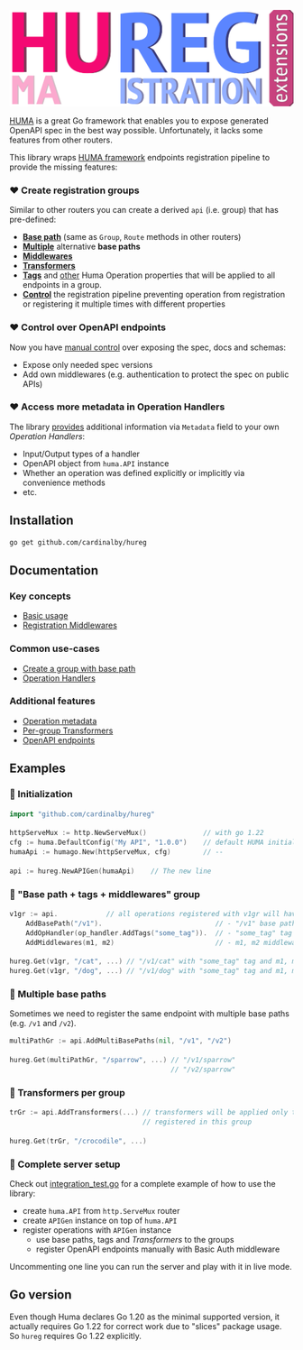 ![hureg logo](./docs/hureg.png)

[HUMA](https://github.com/danielgtaylor/huma) is a great Go framework that enables you to 
expose generated OpenAPI spec in the best way possible. Unfortunately, it lacks some features from other routers.

This library wraps [HUMA framework](https://github.com/danielgtaylor/huma) endpoints 
registration pipeline to provide the missing features:

### ❤️ Create registration **groups**

Similar to other routers you can create a derived `api` (i.e. group) that has pre-defined:
- [**Base path**](./docs/base_path.md) (same as `Group`, `Route` methods in other routers) 
- [**Multiple**](./docs/base_path.md) alternative **base paths**
- [**Middlewares**](./pkg/huma/op_handler/middlewares.go)
- [**Transformers**](./docs/transformers.md)
- [**Tags**](./pkg/huma/op_handler/add_tags.go) and [other](./pkg/huma/op_handler) Huma Operation properties 
  that will be applied to all endpoints in a group.
- [**Control**](./docs/reg_middlewares.md) the registration pipeline preventing operation from 
  registration or registering it multiple times with different properties

### ❤️ Control over OpenAPI endpoints

Now you have [manual control](./docs/openapi_endpoints.md) over exposing the spec, docs and schemas:
- Expose only needed spec versions
- Add own middlewares (e.g. authentication to protect the spec on public APIs)

### ❤️ Access more metadata in Operation Handlers

The library [provides](./docs/metadata.md) additional information via `Metadata` field to your 
own _Operation Handlers_:
- Input/Output types of a handler
- OpenAPI object from `huma.API` instance
- Whether an operation was defined explicitly or implicitly via convenience methods
- etc.

## Installation

```bash
go get github.com/cardinalby/hureg
```

## Documentation

### Key concepts

- [Basic usage](./docs/basic_usage.md)
- [Registration Middlewares](./docs/reg_middlewares.md)

### Common use-cases

- [Create a group with base path](./docs/base_path.md)
- [Operation Handlers](./docs/op_handlers.md)

### Additional features

- [Operation metadata](./docs/metadata.md)
- [Per-group Transformers](./docs/transformers.md)
- [OpenAPI endpoints](./docs/openapi_endpoints.md)

## Examples

### 🔻 Initialization

```go
import "github.com/cardinalby/hureg"

httpServeMux := http.NewServeMux()              // with go 1.22
cfg := huma.DefaultConfig("My API", "1.0.0")    // default HUMA initialization
humaApi := humago.New(httpServeMux, cfg)        // --

api := hureg.NewAPIGen(humaApi)    // The new line
```

### 🔻 "Base path + tags + middlewares" group

```go
v1gr := api.            // all operations registered with v1gr will have:
	AddBasePath("/v1").                            // - "/v1" base path
	AddOpHandler(op_handler.AddTags("some_tag")).  // - "some_tag" tag
	AddMiddlewares(m1, m2)                         // - m1, m2 middlewares
	
hureg.Get(v1gr, "/cat", ...) // "/v1/cat" with "some_tag" tag and m1, m2 middlewares
hureg.Get(v1gr, "/dog", ...) // "/v1/dog" with "some_tag" tag and m1, m2 middlewares
```

### 🔻 Multiple base paths

Sometimes we need to register the same endpoint with multiple base paths (e.g. `/v1` and `/v2`).

```go
multiPathGr := api.AddMultiBasePaths(nil, "/v1", "/v2")

hureg.Get(multiPathGr, "/sparrow", ...) // "/v1/sparrow"
                                        // "/v2/sparrow"
```

### 🔻 Transformers per group

```go
trGr := api.AddTransformers(...) // transformers will be applied only to the operations 
                                 // registered in this group

hureg.Get(trGr, "/crocodile", ...)
```

### 🔻 Complete server setup

Check out [integration_test.go](./integration_test.go) for a complete example of how to use the library:
- create `huma.API` from `http.ServeMux` router
- create `APIGen` instance on top of `huma.API`
- register operations with `APIGen` instance
  - use base paths, tags and _Transformers_ to the groups
  - register OpenAPI endpoints manually with Basic Auth middleware

Uncommenting one line you can run the server and play with it in live mode.

## Go version

Even though Huma declares Go 1.20 as the minimal supported version, it actually requires Go 1.22 for correct work
due to "slices" package usage. So `hureg` requires Go 1.22 explicitly.